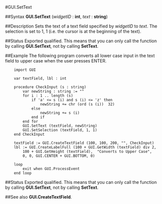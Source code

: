 
#GUI.SetText

##Syntax
**GUI.SetText** (_widgetID_ : **int**, _text_ : **string**)



##Description
Sets the text of a text field specified by _widgetID_ to _text_. The selection is set to 1, 1 (i.e. the cursor is at the beginning of the text).



##Status
Exported qualified.
This means that you can only call the function by calling **GUI.SetText**, not by calling **SetText**.



##Example
The following program converts all lower case input in the text field to upper case when the user presses ENTER.


        import GUI
        
        var textField, lbl : int
        
        procedure CheckInput (s : string)
            var newString : string := ""
            for i : 1 .. length (s)
                if 'a' <= s (i) and s (i) <= 'z' then
                    newString += chr (ord (s (i))  32)
                else
                    newString += s (i)
                end if
            end for
            GUI.SetText (textField, newString)
            GUI.SetSelection (textField, 1, 1)
        end CheckInput
        
        textField := GUI.CreateTextField (100, 100, 200, "", CheckInput)
        lbl := GUI.CreateLabelFull (100 + GUI.GetWidth (textField) div 2,
            100 + GUI.GetHeight (textField),  "Converts to Upper Case", 
            0, 0, GUI.CENTER + GUI.BOTTOM, 0)
        
        loop
            exit when GUI.ProcessEvent
        end loop
##Status
Exported qualified.
This means that you can only call the function by calling **GUI.SetText**, not by calling **SetText**.



##See also
**GUI.CreateTextField**.


